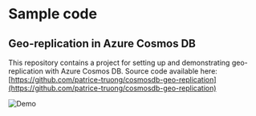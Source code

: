# Sample code
## Geo-replication in Azure Cosmos DB

This repository contains a project for setting up and demonstrating geo-replication with Azure Cosmos DB.
Source code available here: [https://github.com/patrice-truong/cosmosdb-geo-replication](https://github.com/patrice-truong/cosmosdb-geo-replication)

![Demo](demo.gif)
